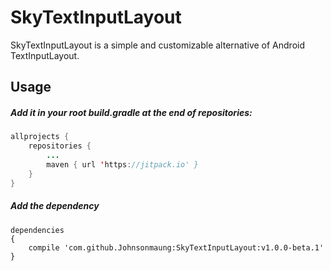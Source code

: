 # SkyTextInputLayout

SkyTextInputLayout is a simple and customizable alternative of Android TextInputLayout.

## Usage

##### Add it in your root build.gradle at the end of repositories:

```java
allprojects {
    repositories {
        ...
        maven { url 'https://jitpack.io' }
    }
}
```

##### Add the dependency

```
dependencies
{
    compile 'com.github.Johnsonmaung:SkyTextInputLayout:v1.0.0-beta.1'
}
```